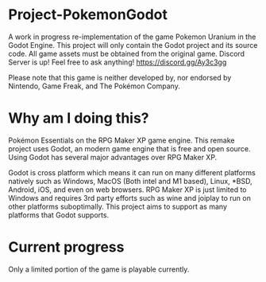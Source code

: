 # Project-PokemonGodot
A work in progress re-implementation of the game Pokemon Uranium in the Godot Engine.
This project will only contain the Godot project and its source code. All game assets must be obtained from the original game. 
Discord Server is up! Feel free to ask anything! https://discord.gg/Ay3c3gg

Please note that this game is neither developed by, nor endorsed by Nintendo, Game Freak, and The Pokémon Company.

# Why am I doing this?
Pokémon Essentials on the RPG Maker XP game engine. This remake project uses Godot, an modern game engine that is free and open source. Using Godot has several major advantages over RPG Maker XP. 

Godot is cross platform which means it can run on many different platforms natively such as Windows, MacOS (Both intel and M1 based), Linux, *BSD, Android, iOS, and even on web browsers. 
RPG Maker XP is just limited to Windows and requires 3rd party efforts such as wine and joiplay to run on other platforms suboptimally. This project aims to support as many platforms that Godot supports.

# Current progress
Only a limited portion of the game is playable currently.



